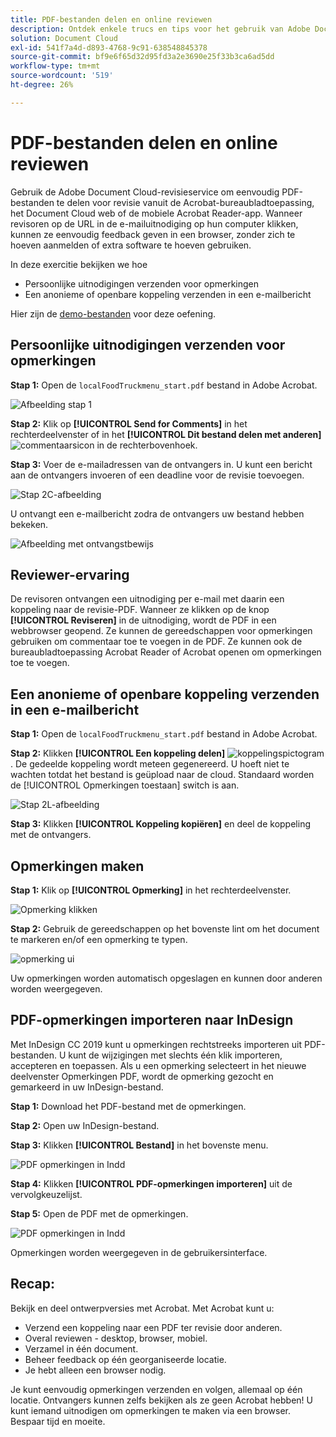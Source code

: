 ```yaml
---
title: PDF-bestanden delen en online reviewen
description: Ontdek enkele trucs en tips voor het gebruik van Adobe Document Cloud
solution: Document Cloud
exl-id: 541f7a4d-d893-4768-9c91-638548845378
source-git-commit: bf9e6f65d32d95fd3a2e3690e25f33b3ca6ad5dd
workflow-type: tm+mt
source-wordcount: '519'
ht-degree: 26%

---
```


# PDF-bestanden delen en online reviewen

Gebruik de Adobe Document Cloud-revisieservice om eenvoudig PDF-bestanden te delen voor revisie vanuit de Acrobat-bureaubladtoepassing, het Document Cloud web of de mobiele Acrobat Reader-app. Wanneer revisoren op de URL in de e-mailuitnodiging op hun computer klikken, kunnen ze eenvoudig feedback geven in een browser, zonder zich te hoeven aanmelden of extra software te hoeven gebruiken.

In deze exercitie bekijken we hoe

* Persoonlijke uitnodigingen verzenden voor opmerkingen
* Een anonieme of openbare koppeling verzenden in een e-mailbericht

Hier zijn de [demo-bestanden](assets/01_Review.zip) voor deze oefening.

## Persoonlijke uitnodigingen verzenden voor opmerkingen

**Stap 1:** Open de `localFoodTruckmenu_start.pdf` bestand in Adobe Acrobat.

![Afbeelding stap 1](assets/Step1.png)

**Stap 2:** Klik op **[!UICONTROL Send for Comments]** in het rechterdeelvenster of in het **[!UICONTROL Dit bestand delen met anderen]** ![commentaarsicon](assets/sendforcommentsicon.png)  in de rechterbovenhoek.

**Stap 3:** Voer de e-mailadressen van de ontvangers in. U kunt een bericht aan de ontvangers invoeren of een deadline voor de revisie toevoegen.

![Stap 2C-afbeelding](assets/Step2C.png)

U ontvangt een e-mailbericht zodra de ontvangers uw bestand hebben bekeken.

![Afbeelding met ontvangstbewijs](assets/deliveryReceipt_Track.png)

## Reviewer-ervaring

De revisoren ontvangen een uitnodiging per e-mail met daarin een koppeling naar de revisie-PDF. Wanneer ze klikken op de knop **[!UICONTROL Reviseren]** in de uitnodiging, wordt de PDF in een webbrowser geopend. Ze kunnen de gereedschappen voor opmerkingen gebruiken om commentaar toe te voegen in de PDF. Ze kunnen ook de bureaubladtoepassing Acrobat Reader of Acrobat openen om opmerkingen toe te voegen.

## Een anonieme of openbare koppeling verzenden in een e-mailbericht

**Stap 1:** Open de `localFoodTruckmenu_start.pdf` bestand in Adobe Acrobat.

**Stap 2:** Klikken **[!UICONTROL Een koppeling delen]** ![koppelingspictogram](assets/sendlinkicon.png). De gedeelde koppeling wordt meteen gegenereerd. U hoeft niet te wachten totdat het bestand is geüpload naar de cloud. Standaard worden de [!UICONTROL Opmerkingen toestaan] switch is aan.

![Stap 2L-afbeelding](assets/Step2L.png)

**Stap 3:** Klikken **[!UICONTROL Koppeling kopiëren]** en deel de koppeling met de ontvangers.

## Opmerkingen maken

**Stap 1:** Klik op **[!UICONTROL Opmerking]** in het rechterdeelvenster.

![Opmerking klikken](assets/Cselect.jpg)

**Stap 2:** Gebruik de gereedschappen op het bovenste lint om het document te markeren en/of een opmerking te typen.

![opmerking ui](assets/commentsui.png)

Uw opmerkingen worden automatisch opgeslagen en kunnen door anderen worden weergegeven.

## PDF-opmerkingen importeren naar InDesign

Met InDesign CC 2019 kunt u opmerkingen rechtstreeks importeren uit PDF-bestanden. U kunt de wijzigingen met slechts één klik importeren, accepteren en toepassen. Als u een opmerking selecteert in het nieuwe deelvenster Opmerkingen PDF, wordt de opmerking gezocht en gemarkeerd in uw InDesign-bestand.

**Stap 1:** Download het PDF-bestand met de opmerkingen.

**Stap 2:** Open uw InDesign-bestand.

**Stap 3:** Klikken **[!UICONTROL Bestand]** in het bovenste menu.

![PDF opmerkingen in Indd](assets/inddpdf.png)

**Stap 4:** Klikken **[!UICONTROL PDF-opmerkingen importeren]** uit de vervolgkeuzelijst.

**Stap 5:** Open de PDF met de opmerkingen.

![PDF opmerkingen in Indd](assets/inddpdfshown.png)

Opmerkingen worden weergegeven in de gebruikersinterface.

## Recap:

Bekijk en deel ontwerpversies met Acrobat. Met Acrobat kunt u:

* Verzend een koppeling naar een PDF ter revisie door anderen.
* Overal reviewen - desktop, browser, mobiel.
* Verzamel in één document.
* Beheer feedback op één georganiseerde locatie.
* Je hebt alleen een browser nodig.

Je kunt eenvoudig opmerkingen verzenden en volgen, allemaal op één locatie. Ontvangers kunnen zelfs bekijken als ze geen Acrobat hebben! U kunt iemand uitnodigen om opmerkingen te maken via een browser. Bespaar tijd en moeite.
